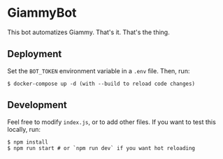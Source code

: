 # GiammyBot

This bot automatizes Giammy. That's it. That's the thing.

## Deployment

Set the `BOT_TOKEN` environment variable in a `.env` file. Then, run:

```
$ docker-compose up -d (with --build to reload code changes)
```

## Development

Feel free to modify `index.js`, or to add other files. If you want to test this locally, run:

```
$ npm install
$ npm run start # or `npm run dev` if you want hot reloading
```
